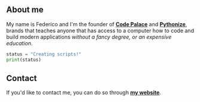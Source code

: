 ## About me
My name is Federico and I'm the founder of 
**[Code Palace](https://www.youtube.com/c/CodePalace/)** and 
**[Pythonize](https://www.youtube.com/channel/UCTNyF3KFTXmME0byuTRwfZA)**, brands that teaches anyone that has access to a computer how to code and build modern applications _without a fancy degree, or an expensive education_.

```python
status = "Creating scripts!"
print(status)
```



## Contact
If you'd like to contact me, you can do so through **[my website](https://www.pycontent.com)**.



